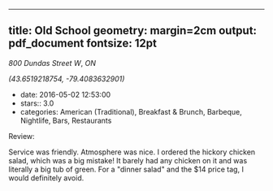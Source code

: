 
---
title: Old School
geometry: margin=2cm
output: pdf_document
fontsize: 12pt
---

_800 Dundas Street W_, _ON_

*(43.6519218754, -79.4083632901)*

- date: 2016-05-02 12:53:00
- stars:: 3.0
-  categories: American (Traditional), Breakfast & Brunch, Barbeque, Nightlife, Bars, Restaurants

Review:

Service was friendly. Atmosphere was nice. I ordered the hickory chicken salad, which was a big mistake! It barely had any chicken on it and was literally a big tub of green. For a "dinner salad" and the $14 price tag, I would definitely avoid.

